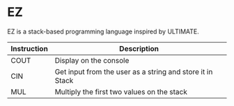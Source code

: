 # EZ

EZ is a stack-based programming language inspired by ULTIMATE.

| Instruction | Description |
| ------ | ------ |
| COUT | Display on the console |
| CIN | Get input from the user as a string and store it in Stack |
| MUL | Multiply the first two values on the stack|
